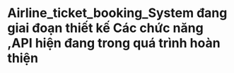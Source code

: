 # Airline_ticket_booking_System đang giai đoạn thiết kế Các chức năng ,API hiện đang trong quá trình hoàn thiện

